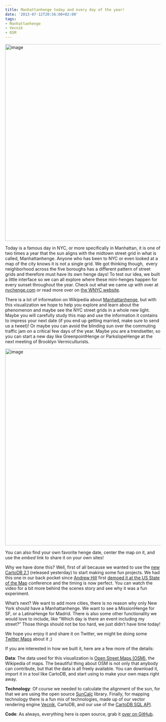 ```yaml
---
title: Manhattanhenge today and every day of the year!
date: '2013-07-12T20:56:00+02:00'
tags:
- Manhattanhenge
- Vecnik
- OSM
---
```


<a href="http://nychenge.com"><img alt="image" src="http://cartodb.s3.amazonaws.com/tumblr/posts/cityhenge_home.jpg" width="637px"/></a>

Today is a famous day in NYC, or more specifically in Manhattan, it is one of two times a year that the sun aligns with the midtown street grid in what is called, Manhattanhenge. Anyone who has been to NYC or even looked at a map of the city knows it is not a single grid. We got thinking though,  every neighborhood across the five boroughs has a different pattern of street grids and therefore must have its own henge days! To test our idea, we built a little interface so we can all explore where these mini-henges happen for every sunset throughout the year. Check out what we came up with over at <a href="http://nychenge.com">nychenge.com</a> or read more over on <a href="http://www.wnyc.org/articles/wnyc-news/2013/jul/12/yes-manhattanhenge-also-park-slopehenge/">the WNYC website</a>.

There is a lot of information on Wikipedia about <a href="http://en.wikipedia.org/wiki/Manhattanhenge">Manhattanhenge</a>, but with this visualization we hope to help you explore and learn about the phenomenon and maybe see the NYC street grids in a whole new light. Maybe you will carefully study this map and use the information it contains to impress your next date (if you end up getting married, make sure to send us a tweet)! Or maybe you can avoid the blinding sun over the commuting traffic jam on a critical few days of the year. Maybe you are a trendsetter, so you can start a new day like GreenpointHenge or ParkslopeHenge at the next meeting of Brooklyn Vermiculturists.

<a href="http://nychenge.com"><img alt="image" src="http://cartodb.s3.amazonaws.com/tumblr/posts/cityhenge_map.jpg" width="637px"/></a>

You can also find your own favorite henge date, center the map on it, and use the _embed_ link to share it on your own sites!

Why we have done this? Well, first of all because we wanted to use the <a href="http://blog.cartodb.com/post/55209377679/we-have-released-cartodb-2-1-enjoy-multilayer-maps-and">new CartoDB 2.1</a> (released yesterday) to start making some fun projects. We had this one in our back pocket since <a href="http://twitter.com/andrewxhill">Andrew Hill</a> first <a href="http://vimeopro.com/openstreetmapus/state-of-the-map-us-2013/video/68096664">demoed it at the US State of the Map</a> conference and the timing is now perfect. You can watch the video for a bit more behind the scenes story and see why it was a fun experiment.

What’s next? We want to add more cities, there is no reason why only New York should have a Manhattanhenge. We want to see a MissionHenge for SF, or a LatinaHenge for Madrid. There is also some other functionality we would love to include, like “Which day is there an event including my street?” Those things should not be too hard, we just didn’t have time today!

We hope you enjoy it and share it on Twitter, we might be doing some <a href="http://blog.cartodb.com/post/55091994926/visualizing-nba-finals-tweets-with-cartodb">Twitter Maps</a> about it ;)

If you are interested in how we built it, here are a few more of the details:

**Data**: The data used for this visualization is <a href="http://www.openstreetmap.org/">Open Street Maps (OSM)</a>, the Wikipedia of maps. The beautiful thing about OSM is not only that anybody can contribute, but that the data is all freely available. You can download it, import it in a tool like CartoDB, and start using to make your own maps right away.

**Technology**: Of course we needed to calculate the alignment of the sun, for that we are using the open source <a href="https://github.com/mourner/suncalc">SunCalc</a> library. Finally, for mapping technology there is a fun mix of technologies, made up of our vector rendering engine <a href="https://github.com/Vizzuality/VECNIK">Vecnik</a>, CartoDB, and our use of the <a href="http://developers.cartodb.com/documentation/sql-api.html">CartoDB SQL API</a>.

**Code**: As always, everything here is open source, grab it <a href="http://github.com/Vizzuality/cityhenge/">over on GitHub</a>.
